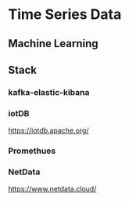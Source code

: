 # Time Series Data 

## Machine Learning


## Stack
### kafka-elastic-kibana

### iotDB
https://iotdb.apache.org/


### Promethues

### NetData
https://www.netdata.cloud/




